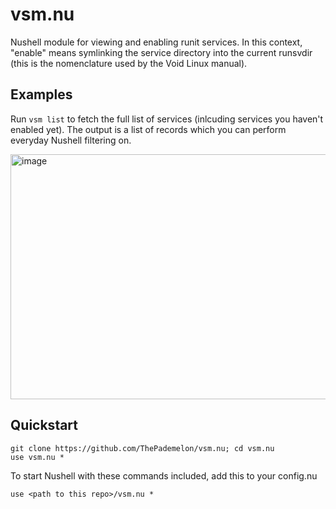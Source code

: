 # vsm.nu

Nushell module for viewing and enabling runit services. In this context, "enable" means symlinking the service directory into the current runsvdir (this is the nomenclature used by the Void Linux manual).

## Examples

Run `vsm list` to fetch the full list of services (inlcuding services you haven't enabled yet). The output is a list of records which you can perform everyday Nushell filtering on.

<img width="789" height="392" alt="image" src="https://github.com/user-attachments/assets/ad6f0ab6-cbd8-47a6-935e-142c932864c3" />

## Quickstart
```nushell
git clone https://github.com/ThePademelon/vsm.nu; cd vsm.nu
use vsm.nu *
```
To start Nushell with these commands included, add this to your config.nu
```nushell
use <path to this repo>/vsm.nu *
```
